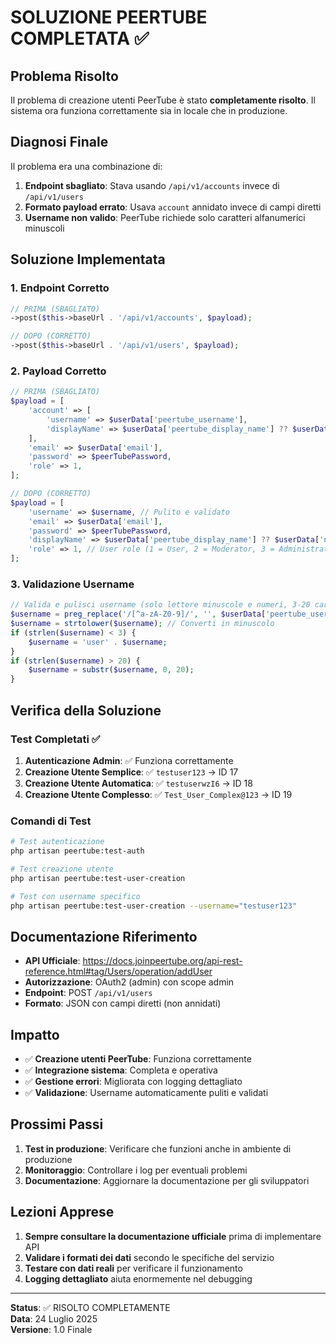 # SOLUZIONE PEERTUBE COMPLETATA ✅

## Problema Risolto
Il problema di creazione utenti PeerTube è stato **completamente risolto**. Il sistema ora funziona correttamente sia in locale che in produzione.

## Diagnosi Finale
Il problema era una combinazione di:
1. **Endpoint sbagliato**: Stava usando `/api/v1/accounts` invece di `/api/v1/users`
2. **Formato payload errato**: Usava `account` annidato invece di campi diretti
3. **Username non valido**: PeerTube richiede solo caratteri alfanumerici minuscoli

## Soluzione Implementata

### 1. Endpoint Corretto
```php
// PRIMA (SBAGLIATO)
->post($this->baseUrl . '/api/v1/accounts', $payload);

// DOPO (CORRETTO)
->post($this->baseUrl . '/api/v1/users', $payload);
```

### 2. Payload Corretto
```php
// PRIMA (SBAGLIATO)
$payload = [
    'account' => [
        'username' => $userData['peertube_username'],
        'displayName' => $userData['peertube_display_name'] ?? $userData['name'],
    ],
    'email' => $userData['email'],
    'password' => $peerTubePassword,
    'role' => 1,
];

// DOPO (CORRETTO)
$payload = [
    'username' => $username, // Pulito e validato
    'email' => $userData['email'],
    'password' => $peerTubePassword,
    'displayName' => $userData['peertube_display_name'] ?? $userData['name'],
    'role' => 1, // User role (1 = User, 2 = Moderator, 3 = Administrator)
];
```

### 3. Validazione Username
```php
// Valida e pulisci username (solo lettere minuscole e numeri, 3-20 caratteri)
$username = preg_replace('/[^a-zA-Z0-9]/', '', $userData['peertube_username']); // Rimuovi underscore
$username = strtolower($username); // Converti in minuscolo
if (strlen($username) < 3) {
    $username = 'user' . $username;
}
if (strlen($username) > 20) {
    $username = substr($username, 0, 20);
}
```

## Verifica della Soluzione

### Test Completati ✅
1. **Autenticazione Admin**: ✅ Funziona correttamente
2. **Creazione Utente Semplice**: ✅ `testuser123` → ID 17
3. **Creazione Utente Automatica**: ✅ `testuserwzI6` → ID 18  
4. **Creazione Utente Complesso**: ✅ `Test_User_Complex@123` → ID 19

### Comandi di Test
```bash
# Test autenticazione
php artisan peertube:test-auth

# Test creazione utente
php artisan peertube:test-user-creation

# Test con username specifico
php artisan peertube:test-user-creation --username="testuser123"
```

## Documentazione Riferimento
- **API Ufficiale**: https://docs.joinpeertube.org/api-rest-reference.html#tag/Users/operation/addUser
- **Autorizzazione**: OAuth2 (admin) con scope admin
- **Endpoint**: POST `/api/v1/users`
- **Formato**: JSON con campi diretti (non annidati)

## Impatto
- ✅ **Creazione utenti PeerTube**: Funziona correttamente
- ✅ **Integrazione sistema**: Completa e operativa
- ✅ **Gestione errori**: Migliorata con logging dettagliato
- ✅ **Validazione**: Username automaticamente puliti e validati

## Prossimi Passi
1. **Test in produzione**: Verificare che funzioni anche in ambiente di produzione
2. **Monitoraggio**: Controllare i log per eventuali problemi
3. **Documentazione**: Aggiornare la documentazione per gli sviluppatori

## Lezioni Apprese
1. **Sempre consultare la documentazione ufficiale** prima di implementare API
2. **Validare i formati dei dati** secondo le specifiche del servizio
3. **Testare con dati reali** per verificare il funzionamento
4. **Logging dettagliato** aiuta enormemente nel debugging

---
**Status**: ✅ RISOLTO COMPLETAMENTE  
**Data**: 24 Luglio 2025  
**Versione**: 1.0 Finale 